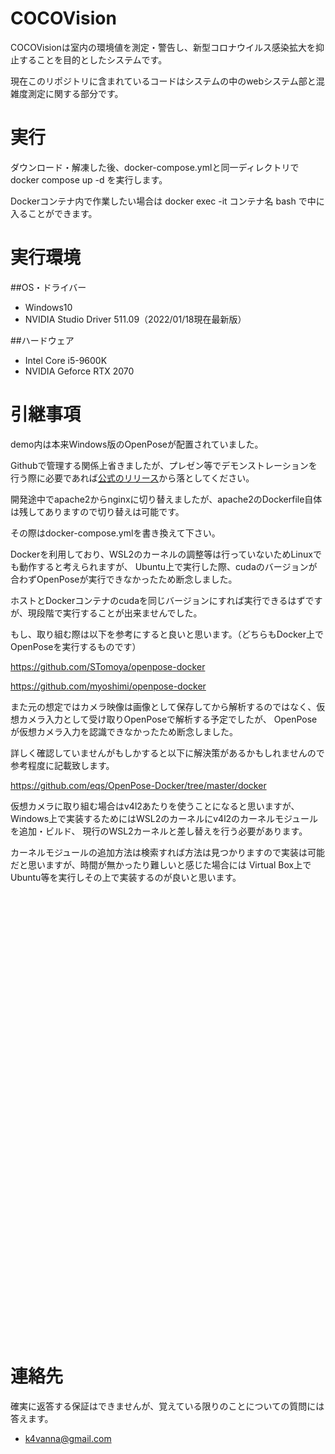 # COCOVision
COCOVisionは室内の環境値を測定・警告し、新型コロナウイルス感染拡大を抑止することを目的としたシステムです。

現在このリポジトリに含まれているコードはシステムの中のwebシステム部と混雑度測定に関する部分です。

# 実行
ダウンロード・解凍した後、docker-compose.ymlと同一ディレクトリで docker compose up -d を実行します。

Dockerコンテナ内で作業したい場合は docker exec -it コンテナ名 bash で中に入ることができます。


# 実行環境
##OS・ドライバー
* Windows10
* NVIDIA Studio Driver 511.09（2022/01/18現在最新版）

##ハードウェア
* Intel Core i5-9600K
* NVIDIA Geforce RTX 2070


# 引継事項
demo内は本来Windows版のOpenPoseが配置されていました。

Githubで管理する関係上省きましたが、プレゼン等でデモンストレーションを行う際に必要であれば[公式のリリース](https://github.com/CMU-Perceptual-Computing-Lab/openpose/releases)から落としてください。

開発途中でapache2からnginxに切り替えましたが、apache2のDockerfile自体は残してありますので切り替えは可能です。

その際はdocker-compose.ymlを書き換えて下さい。




Dockerを利用しており、WSL2のカーネルの調整等は行っていないためLinuxでも動作すると考えられますが、
Ubuntu上で実行した際、cudaのバージョンが合わずOpenPoseが実行できなかったため断念しました。

ホストとDockerコンテナのcudaを同じバージョンにすれば実行できるはずですが、現段階で実行することが出来ませんでした。

もし、取り組む際は以下を参考にすると良いと思います。（どちらもDocker上でOpenPoseを実行するものです）

https://github.com/STomoya/openpose-docker

https://github.com/myoshimi/openpose-docker

また元の想定ではカメラ映像は画像として保存してから解析するのではなく、仮想カメラ入力として受け取りOpenPoseで解析する予定でしたが、
OpenPoseが仮想カメラ入力を認識できなかったため断念しました。

詳しく確認していませんがもしかすると以下に解決策があるかもしれませんので参考程度に記載致します。

https://github.com/eqs/OpenPose-Docker/tree/master/docker

仮想カメラに取り組む場合はv4l2あたりを使うことになると思いますが、
Windows上で実装するためにはWSL2のカーネルにv4l2のカーネルモジュールを追加・ビルド、
現行のWSL2カーネルと差し替えを行う必要があります。

カーネルモジュールの追加方法は検索すれば方法は見つかりますので実装は可能だと思いますが、時間が無かったり難しいと感じた場合には
Virtual Box上でUbuntu等を実行しその上で実装するのが良いと思います。


```




















































```
# 連絡先
確実に返答する保証はできませんが、覚えている限りのことについての質問には答えます。
* k4vanna@gmail.com

